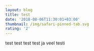 ```yaml
---
layout: blog
title: test
date: '2018-08-06T11:30:01+03:00'
thumbnail: /img/safari-pinned-tab.svg
rating: '2'
---
```

test test test test ja veel testi
